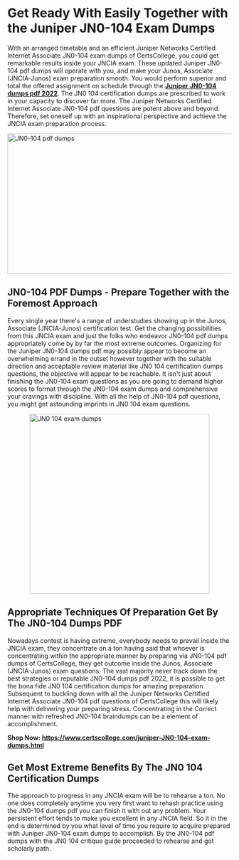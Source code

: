 <h1><strong>Get Ready With Easily Together with the Juniper JN0-104 Exam Dumps&nbsp;</strong></h1>
<p><span style="font-weight: 400;">With an arranged timetable and an efficient Juniper Networks Certified Internet Associate JN0-104 exam dumps of CertsCollege, you could get remarkable results inside your JNCIA exam. These updated Juniper JN0-104 pdf dumps will operate with you, and make your Junos, Associate (JNCIA-Junos) exam preparation smooth. You would perform superior and total the offered assignment on schedule through the <strong><a href="https://www.certscollege.com/juniper-JN0-104-exam-dumps.html">Juniper JN0-104 dumps pdf 2022</a></strong>. The JN0 104 certification dumps are prescribed to work in your capacity to discover far more. The Juniper Networks Certified Internet Associate JN0-104 pdf questions are potent above and beyond. Therefore, set oneself up with an inspirational perspective and achieve the JNCIA exam preparation process.&nbsp;</span></p>
<p><span style="font-weight: 400;"><img style="display: block; margin-left: auto; margin-right: auto;" src="https://i.ibb.co/CPDK3ps/Yellow-and-Blue-Initiative-Blog-Banner.png" alt="JN0-104 pdf dumps" width="559" height="315" /></span></p>
<h2><strong>JN0-104 PDF Dumps - Prepare Together with the Foremost Approach</strong></h2>
<p><span style="font-weight: 400;">Every single year there's a range of understudies showing up in the Junos, Associate (JNCIA-Junos) certification test. Get the changing possibilities from this JNCIA exam and just the folks who endeavor JN0-104 pdf dumps appropriately come by by far the most extreme outcomes. Organizing for the Juniper JN0-104 dumps pdf may possibly appear to become an overwhelming errand in the outset however together with the suitable direction and acceptable review material like JN0 104 certification dumps questions, the objective will appear to be reachable. It isn't just about finishing the JN0-104 exam questions as you are going to demand higher scores to format through the JN0-104 exam dumps and comprehensive your cravings with discipline. With all the help of JN0-104 pdf questions, you might get astounding imprints in JN0 104 exam questions.</span></p>
<p><span style="font-weight: 400;"><a href="https://tinyurl.com/ustyycer"><img style="display: block; margin-left: auto; margin-right: auto;" src="https://i.ibb.co/9tMrhdY/Teacher-Appreciation-Invitation.png" alt="JN0 104 exam dumps " width="404" height="404" /></a></span></p>
<h2><strong>Appropriate Techniques Of Preparation Get By The JN0-104 Dumps PDF</strong></h2>
<p><span style="font-weight: 400;">Nowadays contest is having extreme, everybody needs to prevail inside the JNCIA exam, they concentrate on a ton having said that whoever is concentrating within the appropriate manner by preparing via JN0-104 pdf dumps of CertsCollege, they get outcome inside the Junos, Associate (JNCIA-Junos) exam questions. The vast majority never track down the best strategies or reputable JN0-104 dumps pdf 2022, it is possible to get the bona fide JN0 104 certification dumps for amazing preparation. Subsequent to buckling down with all the Juniper Networks Certified Internet Associate JN0-104 pdf questions of CertsCollege this will likely help with delivering your preparing stress. Concentrating in the Correct manner with refreshed JN0-104 braindumps can be a element of accomplishment.</span></p>
<p><span style="font-weight: 400;"><strong>Shop Now: <a href="https://www.certscollege.com/juniper-JN0-104-exam-dumps.html">https://www.certscollege.com/juniper-JN0-104-exam-dumps.html</a></strong></span></p>
<h2><strong>Get Most Extreme Benefits By The JN0 104 Certification Dumps</strong></h2>
<p><span style="font-weight: 400;">The approach to progress in any JNCIA exam will be to rehearse a ton. No one does completely anytime you very first want to rehash practice using the JN0-104 dumps pdf you can finish it with out any problem. Your persistent effort tends to make you excellent in any JNCIA field. So it in the end is determined by you what level of time you require to acquire prepared with Juniper JN0-104 exam dumps to accomplish. By the JN0-104 pdf dumps with the JN0 104 critique guide proceeded to rehearse and got scholarly path.</span></p>
